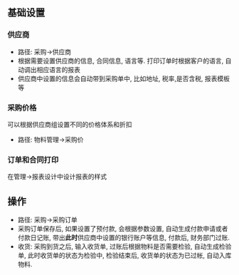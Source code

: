 ﻿## 基础设置

### 供应商
- 路径: 采购->供应商
- 根据需要设置供应商的信息, 合同信息, 语言等. 打印订单时根据客户的语言, 自动调出相应语言的报表
- 供应商中设置的信息会自动带到采购单中, 比如地址, 税率,是否含税, 报表模板等

### 采购价格
可以根据供应商组设置不同的价格体系和折扣
- 路径: 物料管理->采购价

### 订单和合同打印
在管理->报表设计中设计报表的样式

## 操作
- 路径: 采购->采购订单
- 采购订单保存后, 如果设置了预付款, 会根据参数设置, 自动生成付款申请或者付款日记账, 带出**此时**供应商中设置的银行账户等信息, 付款后, 财务部门过账.
- 收货: 采购到货之后, 输入收货单, 过账后根据物料是否需要检验, 自动生成检验单, 此时收货单的状态为检验中, 检验结束后, 收货单的状态为已过帐, 自动入库物料.

